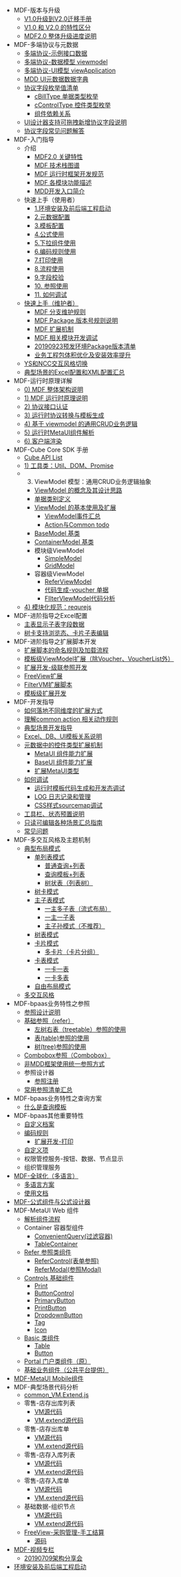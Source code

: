 * MDF-版本与升级
  * [V1.0升级到V2.0迁移手册](<V1.0%E5%8D%87%E7%BA%A7%E5%88%B0V2.0%E8%BF%81%E7%A7%BB%E6%89%8B%E5%86%8C.md>)
  * [V1.0 和 V2.0 的特性区分](<V1.0%20%E5%92%8C%20V2.0%20%E7%9A%84%E7%89%B9%E6%80%A7%E5%8C%BA%E5%88%86.md>)
  * [MDF2.0 整体升级进度说明](<MDF2.0%20%E6%95%B4%E4%BD%93%E5%8D%87%E7%BA%A7%E8%BF%9B%E5%BA%A6%E8%AF%B4%E6%98%8E.md>)
* MDF-多端协议与元数据
  * [多端协议-示例接口数据](<%E5%A4%9A%E7%AB%AF%E5%8D%8F%E8%AE%AE-%E7%A4%BA%E4%BE%8B%E6%8E%A5%E5%8F%A3%E6%95%B0%E6%8D%AE.md>)
  * [多端协议-数据模型 viewmodel](<%E5%A4%9A%E7%AB%AF%E5%8D%8F%E8%AE%AE-%E6%95%B0%E6%8D%AE%E6%A8%A1%E5%9E%8B%20viewmodel.md>)
  * [多端协议-UI模型 viewApplication](<%E5%A4%9A%E7%AB%AF%E5%8D%8F%E8%AE%AE-UI%E6%A8%A1%E5%9E%8B%20viewApplication.md>)
  * [MDD UI元数据数据字典](<MDD%20UI%E5%85%83%E6%95%B0%E6%8D%AE%E6%95%B0%E6%8D%AE%E5%AD%97%E5%85%B8.md>)
  * [协议字段枚举值清单](<%E5%8D%8F%E8%AE%AE%E5%AD%97%E6%AE%B5%E6%9E%9A%E4%B8%BE%E5%80%BC%E6%B8%85%E5%8D%95.md>)
    * [cBillType 单据类型枚举](<cBillType%20%E5%8D%95%E6%8D%AE%E7%B1%BB%E5%9E%8B%E6%9E%9A%E4%B8%BE.md>)
    * [cControlType 控件类型枚举](<cControlType%20%E6%8E%A7%E4%BB%B6%E7%B1%BB%E5%9E%8B%E6%9E%9A%E4%B8%BE.md>)
    * [组件依赖关系](<%E7%BB%84%E4%BB%B6%E4%BE%9D%E8%B5%96%E5%85%B3%E7%B3%BB.md>)
  * [UI设计器支持可拖拽新增协议字段说明](<UI%E8%AE%BE%E8%AE%A1%E5%99%A8%E6%94%AF%E6%8C%81%E5%8F%AF%E6%8B%96%E6%8B%BD%E6%96%B0%E5%A2%9E%E5%8D%8F%E8%AE%AE%E5%AD%97%E6%AE%B5%E8%AF%B4%E6%98%8E.md>)
  * [协议字段常见问题解答](<%E5%8D%8F%E8%AE%AE%E5%AD%97%E6%AE%B5%E5%B8%B8%E8%A7%81%E9%97%AE%E9%A2%98%E8%A7%A3%E7%AD%94.md>)
* MDF-入门指导
  * 介绍
    * [MDF2.0 关键特性](<MDF2.0%20%E5%85%B3%E9%94%AE%E7%89%B9%E6%80%A7.md>)
    * [MDF 技术栈图谱](<MDF%20%E6%8A%80%E6%9C%AF%E6%A0%88%E5%9B%BE%E8%B0%B1.md>)
    * [MDF 运行时框架开发规范](<MDF%20%E8%BF%90%E8%A1%8C%E6%97%B6%E6%A1%86%E6%9E%B6%E5%BC%80%E5%8F%91%E8%A7%84%E8%8C%83.md>)
    * [MDF 各模块功能描述](<MDF%20%E5%90%84%E6%A8%A1%E5%9D%97%E5%8A%9F%E8%83%BD%E6%8F%8F%E8%BF%B0.md>)
    * [MDD开发入口简介](<MDD%E5%BC%80%E5%8F%91%E5%85%A5%E5%8F%A3%E7%AE%80%E4%BB%8B.md>)
  * 快速上手（使用者）
    * [1.环境安装及前后端工程启动](<1.%E7%8E%AF%E5%A2%83%E5%AE%89%E8%A3%85%E5%8F%8A%E5%89%8D%E5%90%8E%E7%AB%AF%E5%B7%A5%E7%A8%8B%E5%90%AF%E5%8A%A8.md>)
    * [2.元数据配置](<2.%E5%85%83%E6%95%B0%E6%8D%AE%E9%85%8D%E7%BD%AE.md>)
    * [3.模板配置](<3.%E6%A8%A1%E6%9D%BF%E9%85%8D%E7%BD%AE.md>)
    * [4.公式使用](<4.%E5%85%AC%E5%BC%8F%E4%BD%BF%E7%94%A8.md>)
    * [5.下拉组件使用](<5.%E4%B8%8B%E6%8B%89%E7%BB%84%E4%BB%B6%E4%BD%BF%E7%94%A8.md>)
    * [6.编码规则使用](<6.%E7%BC%96%E7%A0%81%E8%A7%84%E5%88%99%E4%BD%BF%E7%94%A8.md>)
    * [7.打印使用](<7.%E6%89%93%E5%8D%B0%E4%BD%BF%E7%94%A8.md>)
    * [8.流程使用](<8.%E6%B5%81%E7%A8%8B%E4%BD%BF%E7%94%A8.md>)
    * [9.字段校验](<9.%E5%AD%97%E6%AE%B5%E6%A0%A1%E9%AA%8C.md>)
    * [10. 参照使用](<10.%20%E5%8F%82%E7%85%A7%E4%BD%BF%E7%94%A8.md>)
    * [11. 如何调试](<11.%20%E5%A6%82%E4%BD%95%E8%B0%83%E8%AF%95.md>)
  * [快速上手（维护者）](<%E5%BF%AB%E9%80%9F%E4%B8%8A%E6%89%8B%EF%BC%88%E7%BB%B4%E6%8A%A4%E8%80%85%EF%BC%89.md>)
    * [MDF 分支维护规则](<MDF%20%E5%88%86%E6%94%AF%E7%BB%B4%E6%8A%A4%E8%A7%84%E5%88%99.md>)
    * [MDF Package 版本号规则说明](<MDF%20Package%20%E7%89%88%E6%9C%AC%E5%8F%B7%E8%A7%84%E5%88%99%E8%AF%B4%E6%98%8E.md>)
    * [MDF 扩展机制](<MDF%20%E6%89%A9%E5%B1%95%E6%9C%BA%E5%88%B6.md>)
    * [MDF 相关模块开发调试](<MDF%20%E7%9B%B8%E5%85%B3%E6%A8%A1%E5%9D%97%E5%BC%80%E5%8F%91%E8%B0%83%E8%AF%95.md>)
    * [20190923预发环境Package版本清单](<20190923%E9%A2%84%E5%8F%91%E7%8E%AF%E5%A2%83Package%E7%89%88%E6%9C%AC%E6%B8%85%E5%8D%95.md>)
    * [业务工程包体积优化及安装效率提升](<%E4%B8%9A%E5%8A%A1%E5%B7%A5%E7%A8%8B%E5%8C%85%E4%BD%93%E7%A7%AF%E4%BC%98%E5%8C%96%E5%8F%8A%E5%AE%89%E8%A3%85%E6%95%88%E7%8E%87%E6%8F%90%E5%8D%87.md>)
  * [YS和NCC交互风格切换](<YS%E5%92%8CNCC%E4%BA%A4%E4%BA%92%E9%A3%8E%E6%A0%BC%E5%88%87%E6%8D%A2.md>)
  * [典型场景的Excel配置和XML配置汇总](<%E5%85%B8%E5%9E%8B%E5%9C%BA%E6%99%AF%E7%9A%84Excel%E9%85%8D%E7%BD%AE%E5%92%8CXML%E9%85%8D%E7%BD%AE%E6%B1%87%E6%80%BB.md>)
* MDF-运行时原理详解
  * [0) MDF 整体架构说明](<0)%20MDF%20%E6%95%B4%E4%BD%93%E6%9E%B6%E6%9E%84%E8%AF%B4%E6%98%8E.md>)
  * [1) MDF 运行时原理说明](<1)%20MDF%20%E8%BF%90%E8%A1%8C%E6%97%B6%E5%8E%9F%E7%90%86%E8%AF%B4%E6%98%8E.md>)
  * [2) 协议接口认证](<2)%20%E5%8D%8F%E8%AE%AE%E6%8E%A5%E5%8F%A3%E8%AE%A4%E8%AF%81.md>)
  * [3) 运行时协议转换与模板生成](<3)%20%E8%BF%90%E8%A1%8C%E6%97%B6%E5%8D%8F%E8%AE%AE%E8%BD%AC%E6%8D%A2%E4%B8%8E%E6%A8%A1%E6%9D%BF%E7%94%9F%E6%88%90.md>)
  * [4) 基于 viewmodel 的通用CRUD业务逻辑](<4)%20%E5%9F%BA%E4%BA%8E%20viewmodel%20%E7%9A%84%E9%80%9A%E7%94%A8CRUD%E4%B8%9A%E5%8A%A1%E9%80%BB%E8%BE%91.md>)
  * [5) 运行时MetaUI组件解析](<5)%20%E8%BF%90%E8%A1%8C%E6%97%B6MetaUI%E7%BB%84%E4%BB%B6%E8%A7%A3%E6%9E%90.md>)
  * [6) 客户端渲染](<6)%20%E5%AE%A2%E6%88%B7%E7%AB%AF%E6%B8%B2%E6%9F%93.md>)
* MDF-Cube Core SDK 手册
  * [Cube API List](<Cube%20API%20List.md>)
  * [1) 工具类：Util、DOM、Promise](<1)%20%E5%B7%A5%E5%85%B7%E7%B1%BB%EF%BC%9AUtil%E3%80%81DOM%E3%80%81Promise.md>)
  * 3) ViewModel 模型：通用CRUD业务逻辑抽象
    * [ViewModel 的概念及其设计思路](<ViewModel%20%E7%9A%84%E6%A6%82%E5%BF%B5%E5%8F%8A%E5%85%B6%E8%AE%BE%E8%AE%A1%E6%80%9D%E8%B7%AF.md>)
    * [单据类别定义](<%E5%8D%95%E6%8D%AE%E7%B1%BB%E5%88%AB%E5%AE%9A%E4%B9%89.md>)
    * [ViewModel 的基本使用及扩展](<ViewModel%20%E7%9A%84%E5%9F%BA%E6%9C%AC%E4%BD%BF%E7%94%A8%E5%8F%8A%E6%89%A9%E5%B1%95.md>)
      * [ViewModel事件汇总](<ViewModel%E4%BA%8B%E4%BB%B6%E6%B1%87%E6%80%BB.md>)
      * [Action与Common todo](<Action%E4%B8%8ECommon%20todo.md>)
    * [BaseModel 基类](<BaseModel%20%E5%9F%BA%E7%B1%BB.md>)
    * [ContainerModel 基类](<ContainerModel%20%E5%9F%BA%E7%B1%BB.md>)
    * 模块级ViewModel
      * [SimpleModel](<SimpleModel.md>)
      * [GridModel](<GridModel.md>)
    * 容器级ViewModel
      * [ReferViewModel](<ReferViewModel.md>)
      * [代码生成-voucher 单据](<%E4%BB%A3%E7%A0%81%E7%94%9F%E6%88%90-voucher%20%E5%8D%95%E6%8D%AE.md>)
      * [FIlterVIewModel代码分析](<FIlterVIewModel%E4%BB%A3%E7%A0%81%E5%88%86%E6%9E%90.md>)
  * [4) 模块化规范：requrejs](<4)%20%E6%A8%A1%E5%9D%97%E5%8C%96%E8%A7%84%E8%8C%83%EF%BC%9Arequrejs.md>)
* MDF-进阶指导之Excel配置
  * [主表显示子表字段数据](<%E4%B8%BB%E8%A1%A8%E6%98%BE%E7%A4%BA%E5%AD%90%E8%A1%A8%E5%AD%97%E6%AE%B5%E6%95%B0%E6%8D%AE.md>)
  * [树卡支持浏览态、卡片子表编辑](<%E6%A0%91%E5%8D%A1%E6%94%AF%E6%8C%81%E6%B5%8F%E8%A7%88%E6%80%81%E3%80%81%E5%8D%A1%E7%89%87%E5%AD%90%E8%A1%A8%E7%BC%96%E8%BE%91.md>)
* MDF-进阶指导之扩展脚本开发
  * [扩展脚本的命名规则及加载流程](<%E6%89%A9%E5%B1%95%E8%84%9A%E6%9C%AC%E7%9A%84%E5%91%BD%E5%90%8D%E8%A7%84%E5%88%99%E5%8F%8A%E5%8A%A0%E8%BD%BD%E6%B5%81%E7%A8%8B.md>)
  * [模板级ViewModel扩展（除Voucher、VoucherList外）](<%E6%A8%A1%E6%9D%BF%E7%BA%A7ViewModel%E6%89%A9%E5%B1%95%EF%BC%88%E9%99%A4Voucher%E3%80%81VoucherList%E5%A4%96%EF%BC%89.md>)
  * [扩展开发-级联参照开发](<%E6%89%A9%E5%B1%95%E5%BC%80%E5%8F%91-%E7%BA%A7%E8%81%94%E5%8F%82%E7%85%A7%E5%BC%80%E5%8F%91.md>)
  * [FreeView扩展](<FreeView%E6%89%A9%E5%B1%95.md>)
  * [FilterVM扩展脚本](<FilterVM%E6%89%A9%E5%B1%95%E8%84%9A%E6%9C%AC.md>)
  * [模板级扩展开发](<%E6%A8%A1%E6%9D%BF%E7%BA%A7%E6%89%A9%E5%B1%95%E5%BC%80%E5%8F%91.md>)
* MDF-开发指导
  * [如何落地不同维度的扩展方式](<%E5%A6%82%E4%BD%95%E8%90%BD%E5%9C%B0%E4%B8%8D%E5%90%8C%E7%BB%B4%E5%BA%A6%E7%9A%84%E6%89%A9%E5%B1%95%E6%96%B9%E5%BC%8F.md>)
  * [理解common action 相关动作规则](<%E7%90%86%E8%A7%A3common%20action%20%E7%9B%B8%E5%85%B3%E5%8A%A8%E4%BD%9C%E8%A7%84%E5%88%99.md>)
  * [典型场景开发指导](<%E5%85%B8%E5%9E%8B%E5%9C%BA%E6%99%AF%E5%BC%80%E5%8F%91%E6%8C%87%E5%AF%BC.md>)
  * [Excel、DB、UI模板关系说明](<Excel%E3%80%81DB%E3%80%81UI%E6%A8%A1%E6%9D%BF%E5%85%B3%E7%B3%BB%E8%AF%B4%E6%98%8E.md>)
  * [元数据中的控件类型扩展机制](<%E5%85%83%E6%95%B0%E6%8D%AE%E4%B8%AD%E7%9A%84%E6%8E%A7%E4%BB%B6%E7%B1%BB%E5%9E%8B%E6%89%A9%E5%B1%95%E6%9C%BA%E5%88%B6.md>)
    * [MetaUI 组件能力扩展](<MetaUI%20%E7%BB%84%E4%BB%B6%E8%83%BD%E5%8A%9B%E6%89%A9%E5%B1%95.md>)
    * [BaseUI 组件能力扩展](<BaseUI%20%E7%BB%84%E4%BB%B6%E8%83%BD%E5%8A%9B%E6%89%A9%E5%B1%95.md>)
    * [扩展MetaUI类型](<%E6%89%A9%E5%B1%95MetaUI%E7%B1%BB%E5%9E%8B.md>)
  * [如何调试](<%E5%A6%82%E4%BD%95%E8%B0%83%E8%AF%95.md>)
    * [运行时模板代码生成和开发态调试](<%E8%BF%90%E8%A1%8C%E6%97%B6%E6%A8%A1%E6%9D%BF%E4%BB%A3%E7%A0%81%E7%94%9F%E6%88%90%E5%92%8C%E5%BC%80%E5%8F%91%E6%80%81%E8%B0%83%E8%AF%95.md>)
    * [LOG 日志记录和管理](<LOG%20%E6%97%A5%E5%BF%97%E8%AE%B0%E5%BD%95%E5%92%8C%E7%AE%A1%E7%90%86.md>)
    * [CSS样式sourcemap调试](<CSS%E6%A0%B7%E5%BC%8Fsourcemap%E8%B0%83%E8%AF%95.md>)
  * [工具栏、状态预置说明](<%E5%B7%A5%E5%85%B7%E6%A0%8F%E3%80%81%E7%8A%B6%E6%80%81%E9%A2%84%E7%BD%AE%E8%AF%B4%E6%98%8E.md>)
  * [只读可编辑各种场景汇总指南](<%E5%8F%AA%E8%AF%BB%E5%8F%AF%E7%BC%96%E8%BE%91%E5%90%84%E7%A7%8D%E5%9C%BA%E6%99%AF%E6%B1%87%E6%80%BB%E6%8C%87%E5%8D%97.md>)
  * [常见问题](<%E5%B8%B8%E8%A7%81%E9%97%AE%E9%A2%98.md>)
* MDF-多交互风格及主题机制
  * [典型布局模式](<%E5%85%B8%E5%9E%8B%E5%B8%83%E5%B1%80%E6%A8%A1%E5%BC%8F.md>)
    * [单列表模式](<%E5%8D%95%E5%88%97%E8%A1%A8%E6%A8%A1%E5%BC%8F.md>)
      * [普通查询+列表](<%E6%99%AE%E9%80%9A%E6%9F%A5%E8%AF%A2%2B%E5%88%97%E8%A1%A8.md>)
      * [查询模板+列表](<%E6%9F%A5%E8%AF%A2%E6%A8%A1%E6%9D%BF%2B%E5%88%97%E8%A1%A8.md>)
      * [树状表（列表树）](<%E6%A0%91%E7%8A%B6%E8%A1%A8%EF%BC%88%E5%88%97%E8%A1%A8%E6%A0%91%EF%BC%89.md>)
    * [树卡模式](<%E6%A0%91%E5%8D%A1%E6%A8%A1%E5%BC%8F.md>)
    * [主子表模式](<%E4%B8%BB%E5%AD%90%E8%A1%A8%E6%A8%A1%E5%BC%8F.md>)
      * [一主多子表（流式布局）](<%E4%B8%80%E4%B8%BB%E5%A4%9A%E5%AD%90%E8%A1%A8%EF%BC%88%E6%B5%81%E5%BC%8F%E5%B8%83%E5%B1%80%EF%BC%89.md>)
      * [一主一子表](<%E4%B8%80%E4%B8%BB%E4%B8%80%E5%AD%90%E8%A1%A8.md>)
      * [主子孙模式（不推荐）](<%E4%B8%BB%E5%AD%90%E5%AD%99%E6%A8%A1%E5%BC%8F%EF%BC%88%E4%B8%8D%E6%8E%A8%E8%8D%90%EF%BC%89.md>)
    * [树表模式](<%E6%A0%91%E8%A1%A8%E6%A8%A1%E5%BC%8F.md>)
    * [卡片模式](<%E5%8D%A1%E7%89%87%E6%A8%A1%E5%BC%8F.md>)
      * [多卡片（卡片分组）](<%E5%A4%9A%E5%8D%A1%E7%89%87%EF%BC%88%E5%8D%A1%E7%89%87%E5%88%86%E7%BB%84%EF%BC%89.md>)
    * [卡表模式](<%E5%8D%A1%E8%A1%A8%E6%A8%A1%E5%BC%8F.md>)
      * [一卡一表](<%E4%B8%80%E5%8D%A1%E4%B8%80%E8%A1%A8.md>)
      * [一卡多表](<%E4%B8%80%E5%8D%A1%E5%A4%9A%E8%A1%A8.md>)
    * [自由布局模式](<%E8%87%AA%E7%94%B1%E5%B8%83%E5%B1%80%E6%A8%A1%E5%BC%8F.md>)
  * [多交互风格](<%E5%A4%9A%E4%BA%A4%E4%BA%92%E9%A3%8E%E6%A0%BC.md>)
* MDF-bpaas业务特性之参照
  * [参照设计说明](<%E5%8F%82%E7%85%A7%E8%AE%BE%E8%AE%A1%E8%AF%B4%E6%98%8E.md>)
  * [基础参照（refer）](<%E5%9F%BA%E7%A1%80%E5%8F%82%E7%85%A7%EF%BC%88refer%EF%BC%89.md>)
    * [左树右表（treetable）参照的使用](<%E5%B7%A6%E6%A0%91%E5%8F%B3%E8%A1%A8%EF%BC%88treetable%EF%BC%89%E5%8F%82%E7%85%A7%E7%9A%84%E4%BD%BF%E7%94%A8.md>)
    * [表(table)参照的使用](<%E8%A1%A8(table)%E5%8F%82%E7%85%A7%E7%9A%84%E4%BD%BF%E7%94%A8.md>)
    * [树(tree)参照的使用](<%E6%A0%91(tree)%E5%8F%82%E7%85%A7%E7%9A%84%E4%BD%BF%E7%94%A8.md>)
  * [Combobox参照（Combobox）](<Combobox%E5%8F%82%E7%85%A7%EF%BC%88Combobox%EF%BC%89.md>)
  * [非MDD框架使用统一参照方式](<%E9%9D%9EMDD%E6%A1%86%E6%9E%B6%E4%BD%BF%E7%94%A8%E7%BB%9F%E4%B8%80%E5%8F%82%E7%85%A7%E6%96%B9%E5%BC%8F.md>)
  * 参照设计器
    * [参照注册](<%E5%8F%82%E7%85%A7%E6%B3%A8%E5%86%8C.md>)
  * [常用参照清单汇总](<%E5%B8%B8%E7%94%A8%E5%8F%82%E7%85%A7%E6%B8%85%E5%8D%95%E6%B1%87%E6%80%BB.md>)
* MDF-bpaas业务特性之查询方案
  * [什么是查询模板](<%E4%BB%80%E4%B9%88%E6%98%AF%E6%9F%A5%E8%AF%A2%E6%A8%A1%E6%9D%BF.md>)
* MDF-bpaas其他重要特性
  * [自定义档案](<%E8%87%AA%E5%AE%9A%E4%B9%89%E6%A1%A3%E6%A1%88.md>)
  * [编码规则](<%E7%BC%96%E7%A0%81%E8%A7%84%E5%88%99.md>)
    * [扩展开发-打印](<%E6%89%A9%E5%B1%95%E5%BC%80%E5%8F%91-%E6%89%93%E5%8D%B0.md>)
  * [自定义项](<%E8%87%AA%E5%AE%9A%E4%B9%89%E9%A1%B9.md>)
  * 权限管控服务-按钮、数据、节点显示
  * 组织管理服务
* [MDF-全球化（多语言）](<MDF-%E5%85%A8%E7%90%83%E5%8C%96%EF%BC%88%E5%A4%9A%E8%AF%AD%E8%A8%80%EF%BC%89.md>)
  * [多语言方案](<%E5%A4%9A%E8%AF%AD%E8%A8%80%E6%96%B9%E6%A1%88.md>)
  * [使用文档](<%E4%BD%BF%E7%94%A8%E6%96%87%E6%A1%A3.md>)
* [MDF-公式组件与公式设计器](<MDF-%E5%85%AC%E5%BC%8F%E7%BB%84%E4%BB%B6%E4%B8%8E%E5%85%AC%E5%BC%8F%E8%AE%BE%E8%AE%A1%E5%99%A8.md>)
* MDF-MetaUI Web 组件
  * [解析组件流程](<%E8%A7%A3%E6%9E%90%E7%BB%84%E4%BB%B6%E6%B5%81%E7%A8%8B.md>)
  * Container 容器型组件
    * [ConvenientQuery(过滤容器)](<ConvenientQuery(%E8%BF%87%E6%BB%A4%E5%AE%B9%E5%99%A8).md>)
    * [TableContainer](<TableContainer.md>)
  * [Refer 参照类组件](<Refer%20%E5%8F%82%E7%85%A7%E7%B1%BB%E7%BB%84%E4%BB%B6.md>)
    * [ReferControl(表单参照)](<ReferControl(%E8%A1%A8%E5%8D%95%E5%8F%82%E7%85%A7).md>)
    * [ReferModal(参照Modal)](<ReferModal(%E5%8F%82%E7%85%A7Modal).md>)
  * [Controls 基础组件](<Controls%20%E5%9F%BA%E7%A1%80%E7%BB%84%E4%BB%B6.md>)
    * [Print](<Print.md>)
    * [ButtonControl](<ButtonControl.md>)
    * [PrimaryButton](<PrimaryButton.md>)
    * [PrintButton](<PrintButton.md>)
    * [DropdownButton](<DropdownButton.md>)
    * [Tag](<Tag.md>)
    * [Icon](<Icon.md>)
  * [Basic 类组件](<Basic%20%E7%B1%BB%E7%BB%84%E4%BB%B6.md>)
    * [Table](<Table.md>)
    * [Button](<Button.md>)
  * [Portal 门户类组件（原）](<Portal%20%E9%97%A8%E6%88%B7%E7%B1%BB%E7%BB%84%E4%BB%B6%EF%BC%88%E5%8E%9F%EF%BC%89.md>)
  * [基础业务组件（公共平台提供）](<%E5%9F%BA%E7%A1%80%E4%B8%9A%E5%8A%A1%E7%BB%84%E4%BB%B6%EF%BC%88%E5%85%AC%E5%85%B1%E5%B9%B3%E5%8F%B0%E6%8F%90%E4%BE%9B%EF%BC%89.md>)
* [MDF-MetaUI Mobile组件](<MDF-MetaUI%20Mobile%E7%BB%84%E4%BB%B6.md>)
* MDF-典型场景代码分析
  * [common_VM.Extend.js](<common_VM.Extend.js.md>)
  * 零售-店存出库列表
    * [VM源代码](<VM%E6%BA%90%E4%BB%A3%E7%A0%81.md>)
    * [VM.extend源代码](<VM.extend%E6%BA%90%E4%BB%A3%E7%A0%81.md>)
  * 零售-店存出库单
    * [VM源代码](<VM%E6%BA%90%E4%BB%A3%E7%A0%812.md>)
    * [VM.extend源代码](<VM.extend%E6%BA%90%E4%BB%A3%E7%A0%812.md>)
  * 零售-店存入库列表
    * [VM源代码](<VM%E6%BA%90%E4%BB%A3%E7%A0%813.md>)
    * [VM.extend源代码](<VM.extend%E6%BA%90%E4%BB%A3%E7%A0%813.md>)
  * 零售-店存入库单
    * [VM源代码](<VM%E6%BA%90%E4%BB%A3%E7%A0%814.md>)
    * [VM.extend源代码](<VM.extend%E6%BA%90%E4%BB%A3%E7%A0%814.md>)
  * 基础数据-组织节点
    * [VM源代码](<VM%E6%BA%90%E4%BB%A3%E7%A0%815.md>)
    * [VM.extend源代码](<VM.extend%E6%BA%90%E4%BB%A3%E7%A0%815.md>)
  * [FreeView-采购管理-手工结算](<FreeView-%E9%87%87%E8%B4%AD%E7%AE%A1%E7%90%86-%E6%89%8B%E5%B7%A5%E7%BB%93%E7%AE%97.md>)
    * [源码](<%E6%BA%90%E7%A0%81.md>)
* [MDF-视频专栏](<MDF-%E8%A7%86%E9%A2%91%E4%B8%93%E6%A0%8F.md>)
  * [20190709架构分享会](<20190709%E6%9E%B6%E6%9E%84%E5%88%86%E4%BA%AB%E4%BC%9A.md>)
* [环境安装及前后端工程启动](<%E7%8E%AF%E5%A2%83%E5%AE%89%E8%A3%85%E5%8F%8A%E5%89%8D%E5%90%8E%E7%AB%AF%E5%B7%A5%E7%A8%8B%E5%90%AF%E5%8A%A8.md>)